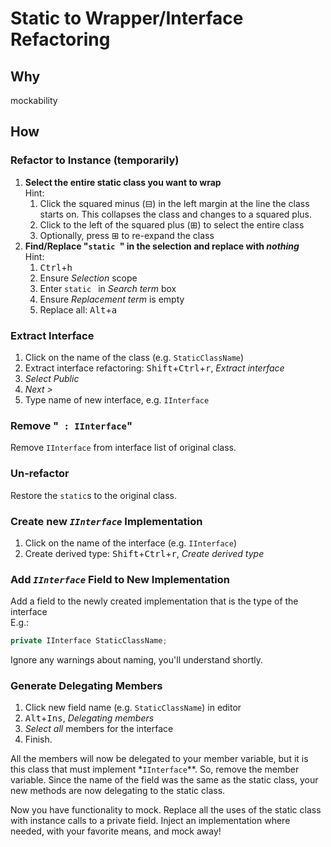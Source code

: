 ---
---
# Static to Wrapper/Interface Refactoring
## Why
mockability

## How
### Refactor to Instance (temporarily)
1. **Select the entire static class you want to wrap**  
	Hint:
	1. Click the squared minus (&boxminus;) in the left margin at the line the class starts on.  This collapses the class and changes to a squared plus.
	2. Click to the left of the squared plus (&boxplus;) to select the entire class
	3. Optionally, press &boxplus; to re-expand the class
1. **Find/Replace "`static `" in the selection and replace with *nothing***  
	Hint:
	1. <kbd>Ctrl</kbd>+<kbd>h</kbd>
    2. Ensure *Selection* scope
    3. Enter `static ` in *Search term* box
    4. Ensure *Replacement term* is empty
    5. Replace all: <kbd>Alt</kbd>+<kbd>a</kbd>
### Extract Interface
1. Click on the name of the class (e.g. `StaticClassName`)
1. Extract interface refactoring: <kbd>Shift</kbd>+<kbd>Ctrl</kbd>+<kbd>r</kbd>, *Extract interface*
1. *Select Public*
1. *Next >*
1. Type name of new interface, e.g. `IInterface`
### Remove "` : IInterface`"
Remove `IInterface` from interface list of original class.
### Un-refactor
Restore the `static`s to the original class.
### Create new *`IInterface`* Implementation
1. Click on the name of the interface (e.g. `IInterface`)
1. Create derived type: <kbd>Shift</kbd>+<kbd>Ctrl</kbd>+<kbd>r</kbd>, *Create derived type*
### Add *`IInterface`* Field to New Implementation
Add a field to the newly created implementation that is the type of the interface  
E.g.:
```csharp
private IInterface StaticClassName;
```
Ignore any warnings about naming, you'll understand shortly.
### Generate Delegating Members
1. Click new field name (e.g. `StaticClassName`) in editor
1. <kbd>Alt</kbd>+<kbd>Ins</kbd>, *Delegating members*
1. *Select all* members for the interface
1. Finish.

All the members will now be delegated to your member variable, but it is this class that must implement *`IInterface`**.  So, remove the member variable.  Since the name of the field was the same as the static class, your new methods are now delegating to the static class.

Now you have functionality to mock.  Replace all the uses of the static class with instance calls to a private field.  Inject an implementation where needed, with your favorite means, and mock away!

